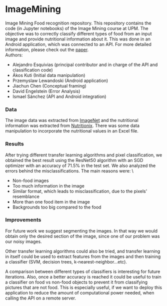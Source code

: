 # ImageMining
Image Mining Food recognition repository. This repository contains the code (in Jupyter notebooks) of the Image Mining course at UPM. The objective was to correctly classify different types of food from an input image and provide nutritional information about it. This was done in an Android application, which was connected to an API. For more detailed information, please check out the [paper](https://raw.githubusercontent.com/ESQ0001/ESQ0001.github.io/master/IM.pdf). \
Authors:
- Alejandro Esquivias (principal contributor and in charge of the API and classification code)
- Ákos Kuti (Initial data manipulation)
- Przemyslaw Lewandoski (Android application)
- Jiachun Chen (Conceptual framing)
- David Engelstein (Error Analysis)
- Ismael Sánchez (API and Android integration)

### Data

The image data was extracted from [ImageNet](https://www.image-net.org/) and  the nutritional information was extracted from [Nutritionix](https://www.nutritionix.com/). There was some data manipulation to incorporate the nutritional values in an Excel file.

### Results

After trying different transfer learning algorithms and pixel classification, we obtained the best result using the ResNet50 algorithm with an SGD optimizer with an accuracy of 71.5% in the test set. We also analyzed the errors behind the misclassifications. The main reasons were: \
- Non-food images
- Too much information in the image
- Similar format, which leads to misclassification, due to the pixels' resemblance
- More than one food item in the image
- Backgrounds too big compared to the food

### Improvements


For future work we suggest 
segmenting the images. In that way we would obtain only 
the desired section of the image, since one of our problem 
was our noisy images.  
 
Other transfer learning algorithms could also be  tried, and 
transfer  learning  in itself  could  be  used to  extract  features 
from  the  images  and  then  training  a  classifier  (SVM, 
decision trees, k-nearest-neighbor...etc).  
 
A  comparison  between  different  types  of  classifiers  is 
interesting for future iterations. Also, once a better 
accuracy  is  reached  it  could  be  useful  to  train  a  classifier 
on food vs non-food objects to prevent it from classifying 
pictures  that  are  not  food.  This  is  especially  useful,  if  we 
want  to  deploy  this  application  to  reduce  the  amount  of 
computational  power  needed,  when  calling  the  API  on  a 
remote server.



